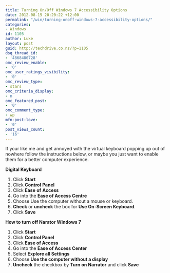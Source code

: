```yaml
---
title: Turning On/Off Windows 7 Accessibility Options
date: 2012-08-15 20:20:22 +12:00
permalink: "/win/turning-onoff-windows-7-accessibility-options/"
categories:
- Windows
id: 1105
author: Luke
layout: post
guid: http://techdrive.co.nz/?p=1105
dsq_thread_id:
- '4868480728'
omc_review_enable:
- '0'
omc_user_ratings_visibility:
- '0'
omc_review_type:
- stars
omc_criteria_display:
- n
omc_featured_post:
- '0'
omc_comment_type:
- wp
mfn-post-love:
- '0'
post_views_count:
- '16'
---
```


If your like me and get annoyed with the virtual keyboard popping up out of nowhere follow the instructions below, or maybe you just want to enable them for a better computer experience.

**Digital Keyboard**

  1. Click **Start**
  2. Click **Control** **Panel**
  3. Click **Ease** **of** **Access**
  4. Go into the **Ease of Access Centre**
  5. Choose Use the computer without a mouse or keyboard.
  6. **Check** or **uncheck** the box for **Use On-Screen Keyboard**.
  7. Click **Save**

**How to turn off Narator Windows 7**

  1. Click **Start**
  2. Click **Control Panel**
  3. Click **Ease of Access**
  4. Go into the **Ease of Access Center**
  5. Select **Explore all Settings**
  6. Choose **Use the computer without a display**
  7. **Uncheck** the checkbox by **Turn on Narrator** and click **Save**